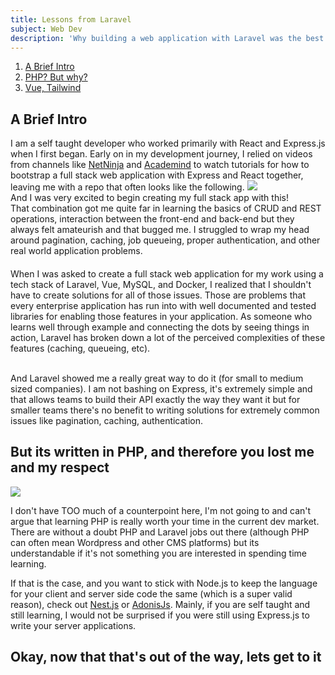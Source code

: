 ```yaml
---
title: Lessons from Laravel
subject: Web Dev
description: 'Why building a web application with Laravel was the best learning experience I could have asked for.'
---
```


1. [A Brief Intro](#a-brief-intro)
1. [PHP? But why?](#php-but-why)
1. [Vue, Tailwind](#example2)

## A Brief Intro

<div>
I am a self taught developer who worked primarily with <span class="tech-word">React</span> and <span class="tech-word">Express.js</span> when I first began. Early on in my development journey, I relied on videos from channels like <a href="https://www.youtube.com/channel/UCW5YeuERMmlnqo4oq8vwUpg" target="__blank">NetNinja</a> and <a href="https://www.youtube.com/channel/UCSJbGtTlrDami-tDGPUV9-w" target="__blank">Academind</a> to watch tutorials for how to bootstrap a full stack web application with Express and React together, leaving me with a repo that often looks like the following.
<img src="https://imgur.com/Iy4UUyy.png">
<div class="caption">And I was very excited to begin creating my full stack app with this!</div>
 That combination got me quite far in learning the basics of CRUD and REST operations, interaction between the front-end and back-end but they always felt <span class="italic font-semibold">amateurish</span> and that bugged me. I struggled to wrap my head around pagination, caching, job queueing, proper authentication, and other real world application problems.
<br>

####

When I was asked to create a full stack web application for my work using a tech stack of Laravel, Vue, MySQL, and Docker, I realized that I shouldn't have to create solutions for all of those issues. Those are problems that every enterprise application has run into with well documented and tested libraries for enabling those features in your application. As someone who learns well through example and connecting the dots by seeing things in action, Laravel has broken down a lot of the perceived complexities of these features (caching, queueing, etc).

<br>
<span class="caption italic" >
And Laravel showed me a really great way to do it (for small to medium sized companies). I am not bashing on Express, it's extremely simple and that allows teams to build their API exactly the way they want it but for smaller teams there's <span class="not-italic font-semibold"> no benefit to writing solutions for extremely common issues like pagination, caching, authentication. </span>
</span>

</div>

## But its written in PHP, and therefore you lost me and my respect

<!-- ![Alt Text](https://i.kym-cdn.com/entries/icons/original/000/034/772/Untitled-1.png) -->

<img src="https://i.kym-cdn.com/entries/icons/original/000/034/772/Untitled-1.png" class="h-48 w-auto ">

I don't have TOO much of a counterpoint here, I'm not going to and can't argue that learning PHP is really worth your time in the current dev market. There are without a doubt PHP and Laravel jobs out there (although PHP can often mean Wordpress and other CMS platforms) but its understandable if it's not something you are interested in spending time learning.

If that is the case, and you want to stick with <span class="tech-word">Node.js</span> to keep the language for your client and server side code the same (which is a super valid reason), check out [Nest.js](https://nestjs.com/) or [AdonisJs](https://adonisjs.com/). Mainly, if you are self taught and still learning, I would not be surprised if you were still using Express.js to write your server applications.

## Okay, now that that's out of the way, lets get to it
